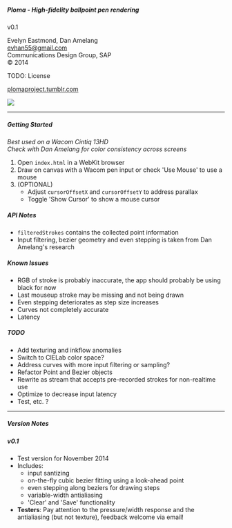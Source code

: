 ##### Ploma - High-fidelity ballpoint pen rendering
v0.1   

Evelyn Eastmond, Dan Amelang   
evhan55@gmail.com   
Communications Design Group, SAP  
&copy; 2014  
  
TODO: License  
  
[plomaproject.tumblr.com](http://plomaproject.tumblr.com)  
  
![](http://38.media.tumblr.com/2bd5a0e58685fc5f5e92ae5d67cd9da6/tumblr_ne0yxflMCX1tvh0uyo1_500.png)

------------

##### Getting Started
*Best used on a Wacom Cintiq 13HD*  
*Check with Dan Amelang for color consistency across screens*

1. Open `index.html` in a WebKit browser
2. Draw on canvas with a Wacom pen input or check 'Use Mouse' to use a mouse
3. (OPTIONAL)
    * Adjust `cursorOffsetX` and `cursorOffsetY` to address parallax
    * Toggle 'Show Cursor' to show a mouse cursor

##### API Notes

* `filteredStrokes` contains the collected point information
* Input filtering, bezier geometry and even stepping is taken from Dan Amelang's research

##### Known Issues

* RGB of stroke is probably inaccurate, the app should probably be using black for now
* Last mouseup stroke may be missing and not being drawn
* Even stepping deteriorates as step size increases
* Curves not completely accurate
* Latency

##### TODO

* Add texturing and inkflow anomalies
* Switch to CIELab color space?
* Address curves with more input filtering or sampling?
* Refactor Point and Bezier objects
* Rewrite as stream that accepts pre-recorded strokes for non-realtime use
* Optimize to decrease input latency
* Test, etc. ?

------------
##### Version Notes

##### v0.1

* Test version for November 2014
* Includes:
    * input santizing
    * on-the-fly cubic bezier fitting using a look-ahead point
    * even stepping along beziers for drawing steps
    * variable-width antialiasing
    * 'Clear' and 'Save' functionality
* **Testers**: Pay attention to the pressure/width response and the antialiasing (but not texture), feedback welcome via email!
